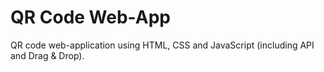 <h1>QR Code Web-App</h1>

<p>QR code web-application using HTML, CSS and JavaScript (including API and Drag & Drop).</p>
